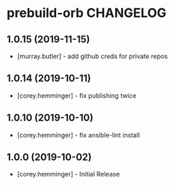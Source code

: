 # prebuild-orb CHANGELOG

## 1.0.15 (2019-11-15)

- [murray.butler] - add github creds for private repos

## 1.0.14 (2019-10-11)

- [corey.hemminger] - fix publishing twice

## 1.0.10 (2019-10-10)

- [corey.hemminger] - fix ansible-lint install

## 1.0.0 (2019-10-02)

- [corey.hemminger] - Initial Release
